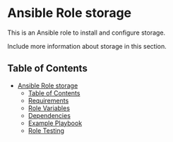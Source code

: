 Ansible Role storage
=========

This is an Ansible role to install and configure storage.

Include more information about storage in this section.

Table of Contents
-----------------
- [Ansible Role storage](#ansible-role-storage)
  - [Table of Contents](#table-of-contents)
  - [Requirements](#requirements)
  - [Role Variables](#role-variables)
  - [Dependencies](#dependencies)
  - [Example Playbook](#example-playbook)
  - [Role Testing](#role-testing)
